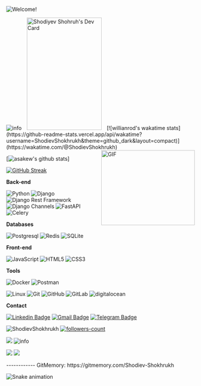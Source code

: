 

<!-- Managing your profile README -->
<!-- https://docs.github.com/en/account-and-profile/setting-up-and-managing-your-github-profile/customizing-your-profile/managing-your-profile-readme -->

![Welcome!](86T4GWHN.gif)

<img src="https://github-profile-summary-cards.vercel.app/api/cards/profile-details?username=Shodiev-Shokhrukh&theme=github_dark" alt="info">
<a href="https://app.daily.dev/revenge98" style="margin:10px"><img src="https://api.daily.dev/devcards/8ab3876d30eb4e61875cb501c631421b.png?r=lql" width="200" height="300" alt="Shodiyev Shohruh's Dev Card"/></a> [![willianrod's wakatime stats](https://github-readme-stats.vercel.app/api/wakatime?username=ShodievShokhrukh&theme=github_dark&layout=compact)](https://wakatime.com/@ShodievShokhrukh)


<img align="right" alt="GIF" src="https://user-images.githubusercontent.com/5355808/139111924-210cc6fa-9fb1-4dac-929d-6324a5836a92.gif" width="250" height="200" />

[![asakew's github stats](https://github-readme-stats.vercel.app/api?username=Shodiev-Shokhrukh&theme=github_dark&show_icons=true)]
<!-- Readme Docs: https://github.com/anuraghazra/github-readme-stats -->

[![GitHub Streak](https://github-readme-streak-stats.herokuapp.com?user=Shodiev-Shokhrukh&theme=tokyonight_duo&hide_border=true)](https://github.com/Shodiev-Shokhrukh/)
<!-- https://github.com/denvercoder1/github-readme-streak-stats -->

**Back-end**

![Python](https://img.shields.io/badge/-Python-black?style=flat-square&logo=Python)
![Django](https://img.shields.io/badge/-Django-0aad48?style=flat-square&logo=Django)
![Django Rest Framework](https://img.shields.io/badge/DRF-red?style=flat-square&logo=Django)
![Django Channels](https://img.shields.io/badge/-Django_Channels-46a2f1?style=flat-square&logo=Django)
![FastAPI](https://img.shields.io/badge/-FastAPI-%2300C7B7?style=flat-square&logo=FastAPI)
![Celery](https://img.shields.io/badge/-Celery-%2300C7B7?style=flat-square&logo=Celery)

**Databases**

![Postgresql](https://img.shields.io/badge/-Postgresql-%232c3e50?style=flat-square&logo=Postgresql)
![Redis](https://img.shields.io/badge/-Redis-FCA121?style=flat-square&logo=Redis)
![SQLite](https://img.shields.io/badge/-Sqlite-%232c3e50?style=flat-square&logo=Sqlite)

**Front-end**

![JavaScript](https://img.shields.io/badge/-JavaScript-%23F7DF1C?style=flat-square&logo=javascript&logoColor=000000&labelColor=%23F7DF1C&color=%23FFCE5A)
![HTML5](https://img.shields.io/badge/-HTML5-%23E44D27?style=flat-square&logo=html5&logoColor=ffffff)
![CSS3](https://img.shields.io/badge/-CSS3-%231572B6?style=flat-square&logo=css3)


**Tools**

![Docker](https://img.shields.io/badge/-Docker-46a2f1?style=flat-square&logo=docker&logoColor=white)
![Postman](https://img.shields.io/badge/Postman-FCA121?style=flat-square&logo=postman)

![Linux](https://img.shields.io/badge/Linux-black?style=flat-square&logo=linux)
![Git](https://img.shields.io/badge/-Git-black?style=flat-square&logo=git)
![GitHub](https://img.shields.io/badge/-GitHub-181717?style=flat-square&logo=github)
![GitLab](https://img.shields.io/badge/-GitLab-FCA121?style=flat-square&logo=gitlab)
<img src="https://img.shields.io/badge/Digital_Ocean-0080FF?style=for-the-badge&logo=DigitalOcean&logoColor=white" alt="digitalocean" />


**Contact**

[![Linkedin Badge](https://img.shields.io/badge/-Linkedin-blue?style=flat-square&logo=Linkedin&logoColor=white&link=https://www.linkedin.com/in/shokhrukh-shodiev/)](https://www.linkedin.com/in/shokhrukh-shodiev/)
[![Gmail Badge](https://img.shields.io/badge/-Gmail-c14438?style=flat-square&logo=Gmail&logoColor=white&link=mailto:djangodev77@gmail.com)](mailto:djangodev77@gmail.com)
[![Telegram Badge](https://img.shields.io/badge/-Telegram-blue?style=flat-square&logo=Telegram&logoColor=white&link=https://t.me/simplicity_is_better)](https://t.me/simplicity_is_better)

<p> 
<img src="https://komarev.com/ghpvc/?username=ShodievShokhrukh&color=brightgreen" alt="ShodievShokhrukh"/>
<a href="https://github.com/Shodiev-Shokhrukh?tab=followers">
    <img src="https://img.shields.io/github/followers/Shodiev-Shokhrukh?label=Followers&style=social" alt="followers-count">
</a>

</p>
<img src="https://activity-graph.herokuapp.com/graph?username=Shodiev-Shokhrukh&theme=xcode" />
<!-- <img src="https://raw.githubusercontent.com/muhiqsimui/muhiqsimui/output/github-contribution-grid-snake.svg"we> -->

<img src="https://github-profile-trophy.vercel.app/?username=Shodiev-Shokhrukh&margin-w=5&theme=radical" alt="info" />

<p>
  <img src="https://img.icons8.com/ios/96/26e07f/django.png"/>
<img src="https://img.icons8.com/color/96/000000/postgreesql.png"/>
</p>
------------
GitMemory: https://gitmemory.com/Shodiev-Shokhrukh

![Snake animation](https://github.com/mirsaid-mirzohidov/mirsaid-mirzohidov/blob/output/github-contribution-grid-snake.svg)
